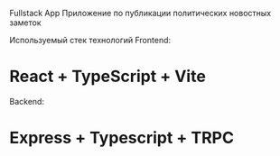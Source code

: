 Fullstack App
Приложение по публикации политических новостных заметок

Используемый стек технологий
Frontend:
# React + TypeScript + Vite
Backend:
# Express + Typescript + TRPC
